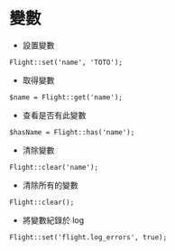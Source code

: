 # 變數

- 設置變數

```
Flight::set('name', 'TOTO');
```

- 取得變數

```
$name = Flight::get('name');
```

- 查看是否有此變數

```
$hasName = Flight::has('name');
```

- 清除變數

```
Flight::clear('name');
```

- 清除所有的變數

```
Flight::clear();
```

- 將變數紀錄於 log

```
Flight::set('flight.log_errors', true);
```
